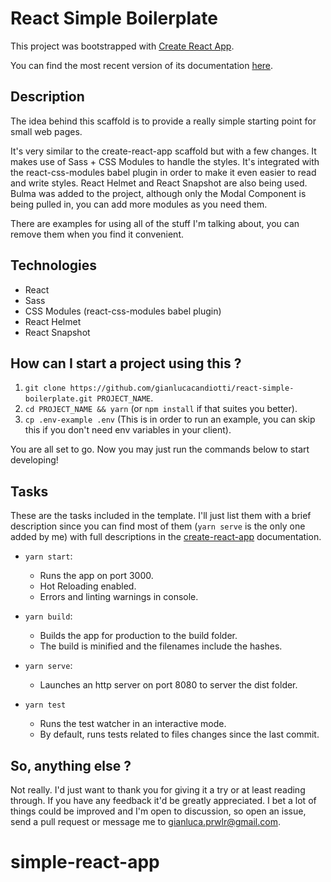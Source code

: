 # React Simple Boilerplate

This project was bootstrapped with [Create React App](https://github.com/facebookincubator/create-react-app).

You can find the most recent version of its documentation [here](https://github.com/facebookincubator/create-react-app/blob/master/packages/react-scripts/template/README.md).

## Description

The idea behind this scaffold is to provide a really simple starting point for small web pages.

It's very similar to the create-react-app scaffold but with a few changes. It makes use of Sass + CSS Modules to handle the styles. It's integrated with the react-css-modules babel
plugin in order to make it even easier to read and write styles. React Helmet and React Snapshot are also being used. Bulma was added to the project, although only the Modal Component
is being pulled in, you can add more modules as you need them.

There are examples for using all of the stuff I'm talking about, you can remove them when you find it convenient.

## Technologies

- React
- Sass
- CSS Modules (react-css-modules babel plugin)
- React Helmet
- React Snapshot

## How can I start a project using this ?

1. `git clone https://github.com/gianlucacandiotti/react-simple-boilerplate.git PROJECT_NAME`.
2. `cd PROJECT_NAME && yarn` (or `npm install` if that suites you better).
3. `cp .env-example .env` (This is in order to run an example, you can skip this if you don't need env variables in your client).

You are all set to go. Now you may just run the commands below to start developing!

## Tasks

These are the tasks included in the template. I'll just list them with a brief description since you can find most of them (`yarn serve` is the only one added by me) with full descriptions in the [create-react-app](https://github.com/facebookincubator/create-react-app) documentation.

- `yarn start`:
  - Runs the app on port 3000.
  - Hot Reloading enabled.
  - Errors and linting warnings in console.

- `yarn build`:
  - Builds the app for production to the build folder.
  - The build is minified and the filenames include the hashes.

- `yarn serve`:
  - Launches an http server on port 8080 to server the dist folder.

- `yarn test`
  - Runs the test watcher in an interactive mode.
  - By default, runs tests related to files changes since the last commit.

## So, anything else ?

Not really. I'd just want to thank you for giving it a try or at least reading through. If you have any feedback it'd be greatly appreciated. I bet a lot of things could be improved and I'm open to discussion, so open an issue, send a pull request or message me to gianluca.prwlr@gmail.com.
# simple-react-app
